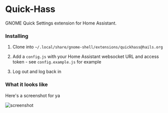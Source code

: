 # Quick-Hass

GNOME Quick Settings extension for Home Assistant.

### Installing

1. Clone into `~/.local/share/gnome-shell/extensions/quickhass@hails.org`

2. Add a `config.js` with your Home Assistant websocket URL and access token - see `config.example.js` for example

3. Log out and log back in

### What it looks like

Here's a screenshot for ya

![screenshot](https://github.com/haileys/quick-hass/assets/179065/72a228b7-4127-42e0-a1f9-cad511d7f5ba)
